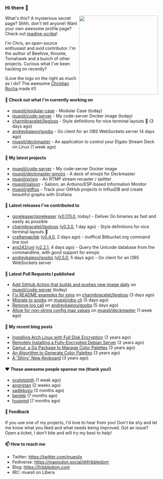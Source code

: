 ### Hi there 👋

<img align="right" src="https://raw.githubusercontent.com/muesli/muesli/master/assets/termenv.png" width="260">

What's this? A mysterious secret page? Shhh, don't tell anyone!
Want your own awesome profile page? Check out [readme-scribe](https://github.com/muesli/readme-scribe)!

I'm Chris, an open-source enthusiast and avid contributor. I'm the author of Beehive, Knoxite, Tomahawk and a bunch
of other projects. Curious what I've been hacking on recently?

(Love the logo on the right as much as I do? The awesome [Christian Rocha](https://github.com/meowgorithm/) made it!)

#### 👷 Check out what I'm currently working on

- [muesli/modular-case](https://github.com/muesli/modular-case) - Modular Case (today)
- [muesli/code-server](https://github.com/muesli/code-server) - My code-server Docker image (today)
- [charmbracelet/lipgloss](https://github.com/charmbracelet/lipgloss) - Style definitions for nice terminal layouts 👄 (3 days ago)
- [andreykaipov/goobs](https://github.com/andreykaipov/goobs) - Go client for an OBS WebSockets server (4 days ago)
- [muesli/deckmaster](https://github.com/muesli/deckmaster) - An application to control your Elgato Stream Deck on Linux (1 week ago)

#### 🌱 My latest projects

- [muesli/code-server](https://github.com/muesli/code-server) - My code-server Docker image
- [muesli/deckmaster-emojis](https://github.com/muesli/deckmaster-emojis) - A deck of emojis for Deckmaster
- [muesli/prism](https://github.com/muesli/prism) - An RTMP stream recaster / splitter
- [muesli/saloon](https://github.com/muesli/saloon) - Saloon, an Arduino/ESP-based Information Monitor
- [muesli/gitflux](https://github.com/muesli/gitflux) - Track your GitHub projects in InfluxDB and create beautiful graphs with Grafana

#### 🔭 Latest releases I've contributed to

- [goreleaser/goreleaser](https://github.com/goreleaser/goreleaser) ([v0.170.0](https://github.com/goreleaser/goreleaser/releases/tag/v0.170.0), today) - Deliver Go binaries as fast and easily as possible
- [charmbracelet/lipgloss](https://github.com/charmbracelet/lipgloss) ([v0.3.0](https://github.com/charmbracelet/lipgloss/releases/tag/v0.3.0), 1 day ago) - Style definitions for nice terminal layouts 👄
- [craftamap/bb](https://github.com/craftamap/bb) ([v0.4.0](https://github.com/craftamap/bb/releases/tag/v0.4.0), 2 days ago) - inoffical Bitbucket.org command line tool
- [arp242/uni](https://github.com/arp242/uni) ([v2.2.1](https://github.com/arp242/uni/releases/tag/v2.2.1), 4 days ago) - Query the Unicode database from the commandline, with good support for emojis
- [andreykaipov/goobs](https://github.com/andreykaipov/goobs) ([v0.5.0](https://github.com/andreykaipov/goobs/releases/tag/v0.5.0), 5 days ago) - Go client for an OBS WebSockets server

#### 🔨 Latest Pull Requests I published

- [Add GitHub Action that builds and pushes new image daily](https://github.com/muesli/code-server/pull/1) on [muesli/code-server](https://github.com/muesli/code-server) (today)
- [Fix README examples for joins](https://github.com/charmbracelet/lipgloss/pull/35) on [charmbracelet/lipgloss](https://github.com/charmbracelet/lipgloss) (3 days ago)
- [Migrate to goobs](https://github.com/muesli/obs-cli/pull/8) on [muesli/obs-cli](https://github.com/muesli/obs-cli) (5 days ago)
- [Remove log call](https://github.com/andreykaipov/goobs/pull/9) on [andreykaipov/goobs](https://github.com/andreykaipov/goobs) (5 days ago)
- [Allow for non-string config map values](https://github.com/muesli/deckmaster/pull/32) on [muesli/deckmaster](https://github.com/muesli/deckmaster) (1 week ago)

#### 📜 My recent blog posts

- [Installing Arch Linux with Full Disk Encryption](https://fribbledom.com/posts/encrypted-arch-install/) (2 years ago)
- [Remotely Installing a Fully-Encrypted Debian Server](https://fribbledom.com/posts/encrypted-remote-debian-install/) (2 years ago)
- [Gamut, a Go Package to Manage Color Palettes](https://fribbledom.com/posts/gamut-package-to-handle-color-palettes/) (3 years ago)
- [An Algorithm to Generate Color Palettes](https://fribbledom.com/posts/an-algorithm-to-generate-color-palettes/) (3 years ago)
- [A &#39;Shiny&#39; New Keyboard](https://fribbledom.com/posts/a-shiny-new-keyboard/) (3 years ago)

#### ❤️ These awesome people sponsor me (thank you!)

- [ocelotsloth](https://github.com/ocelotsloth) (1 week ago)
- [angristan](https://github.com/angristan) (2 weeks ago)
- [sadikkuzu](https://github.com/sadikkuzu) (3 months ago)
- [benleb](https://github.com/benleb) (7 months ago)
- [hugomd](https://github.com/hugomd) (7 months ago)

#### 💬 Feedback

If you use one of my projects, I'd love to hear from you! Don't be shy and let me know what you liked
and what needs being improved. Got an issue? Open a ticket, I don't bite and will try my best to help!

#### 📫 How to reach me

- Twitter: https://twitter.com/mueslix
- Fediverse: https://mastodon.social/@fribbledom
- Blog: https://fribbledom.com
- IRC: muesli on Libera
